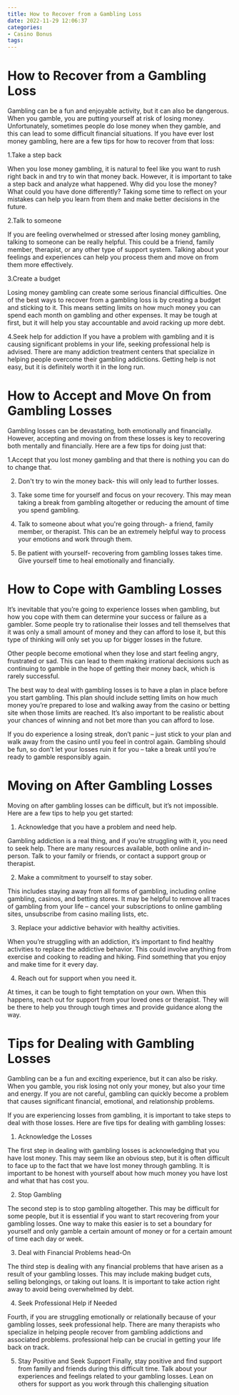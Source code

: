 ```yaml
---
title: How to Recover from a Gambling Loss
date: 2022-11-29 12:06:37
categories:
- Casino Bonus
tags:
---
```



#  How to Recover from a Gambling Loss

Gambling can be a fun and enjoyable activity, but it can also be dangerous. When you gamble, you are putting yourself at risk of losing money. Unfortunately, sometimes people do lose money when they gamble, and this can lead to some difficult financial situations. If you have ever lost money gambling, here are a few tips for how to recover from that loss:

1.Take a step back

When you lose money gambling, it is natural to feel like you want to rush right back in and try to win that money back. However, it is important to take a step back and analyze what happened. Why did you lose the money? What could you have done differently? Taking some time to reflect on your mistakes can help you learn from them and make better decisions in the future.

2.Talk to someone

If you are feeling overwhelmed or stressed after losing money gambling, talking to someone can be really helpful. This could be a friend, family member, therapist, or any other type of support system. Talking about your feelings and experiences can help you process them and move on from them more effectively.

3.Create a budget

Losing money gambling can create some serious financial difficulties. One of the best ways to recover from a gambling loss is by creating a budget and sticking to it. This means setting limits on how much money you can spend each month on gambling and other expenses. It may be tough at first, but it will help you stay accountable and avoid racking up more debt.

4.Seek help for addiction
If you have a problem with gambling and it is causing significant problems in your life, seeking professional help is advised. There are many addiction treatment centers that specialize in helping people overcome their gambling addictions. Getting help is not easy, but it is definitely worth it in the long run.

#  How to Accept and Move On from Gambling Losses

Gambling losses can be devastating, both emotionally and financially. However, accepting and moving on from these losses is key to recovering both mentally and financially. Here are a few tips for doing just that:

1.Accept that you lost money gambling and that there is nothing you can do to change that.

2. Don't try to win the money back- this will only lead to further losses.

3. Take some time for yourself and focus on your recovery. This may mean taking a break from gambling altogether or reducing the amount of time you spend gambling.

4. Talk to someone about what you're going through- a friend, family member, or therapist. This can be an extremely helpful way to process your emotions and work through them.

5. Be patient with yourself- recovering from gambling losses takes time. Give yourself time to heal emotionally and financially.

#  How to Cope with Gambling Losses

It’s inevitable that you’re going to experience losses when gambling, but how you cope with them can determine your success or failure as a gambler. Some people try to rationalise their losses and tell themselves that it was only a small amount of money and they can afford to lose it, but this type of thinking will only set you up for bigger losses in the future.

Other people become emotional when they lose and start feeling angry, frustrated or sad. This can lead to them making irrational decisions such as continuing to gamble in the hope of getting their money back, which is rarely successful.

The best way to deal with gambling losses is to have a plan in place before you start gambling. This plan should include setting limits on how much money you’re prepared to lose and walking away from the casino or betting site when those limits are reached. It’s also important to be realistic about your chances of winning and not bet more than you can afford to lose.

If you do experience a losing streak, don’t panic – just stick to your plan and walk away from the casino until you feel in control again. Gambling should be fun, so don’t let your losses ruin it for you – take a break until you’re ready to gamble responsibly again.

#  Moving on After Gambling Losses

Moving on after gambling losses can be difficult, but it’s not impossible. Here are a few tips to help you get started:

1. Acknowledge that you have a problem and need help.

Gambling addiction is a real thing, and if you’re struggling with it, you need to seek help. There are many resources available, both online and in-person. Talk to your family or friends, or contact a support group or therapist.

2. Make a commitment to yourself to stay sober.

This includes staying away from all forms of gambling, including online gambling, casinos, and betting stores. It may be helpful to remove all traces of gambling from your life – cancel your subscriptions to online gambling sites, unsubscribe from casino mailing lists, etc.

3. Replace your addictive behavior with healthy activities.

When you’re struggling with an addiction, it’s important to find healthy activities to replace the addictive behavior. This could involve anything from exercise and cooking to reading and hiking. Find something that you enjoy and make time for it every day.

4. Reach out for support when you need it.

At times, it can be tough to fight temptation on your own. When this happens, reach out for support from your loved ones or therapist. They will be there to help you through tough times and provide guidance along the way.

#  Tips for Dealing with Gambling Losses

Gambling can be a fun and exciting experience, but it can also be risky. When you gamble, you risk losing not only your money, but also your time and energy. If you are not careful, gambling can quickly become a problem that causes significant financial, emotional, and relationship problems.

If you are experiencing losses from gambling, it is important to take steps to deal with those losses. Here are five tips for dealing with gambling losses:

1. Acknowledge the Losses

The first step in dealing with gambling losses is acknowledging that you have lost money. This may seem like an obvious step, but it is often difficult to face up to the fact that we have lost money through gambling. It is important to be honest with yourself about how much money you have lost and what that has cost you.

2. Stop Gambling

The second step is to stop gambling altogether. This may be difficult for some people, but it is essential if you want to start recovering from your gambling losses. One way to make this easier is to set a boundary for yourself and only gamble a certain amount of money or for a certain amount of time each day or week.

3. Deal with Financial Problems head-On

The third step is dealing with any financial problems that have arisen as a result of your gambling losses. This may include making budget cuts, selling belongings, or taking out loans. It is important to take action right away to avoid being overwhelmed by debt.

4. Seek Professional Help if Needed

Fourth, if you are struggling emotionally or relationally because of your gambling losses, seek professional help. There are many therapists who specialize in helping people recover from gambling addictions and associated problems. professional help can be crucial in getting your life back on track.


5. Stay Positive and Seek Support
Finally, stay positive and find support from family and friends during this difficult time. Talk about your experiences and feelings related to your gambling losses. Lean on others for support as you work through this challenging situation